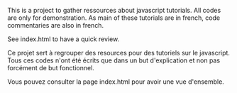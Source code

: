 This is a project to gather ressources about javascript tutorials. All
codes are only for demonstration. As main of these tutorials are in
 french, code commentaries are also in french.

See index.html to have a quick review.

Ce projet sert à regrouper des resources pour des tutoriels sur le javascript.
Tous ces codes n'ont été écrits que dans un but d'explication et non pas
forcément de but fonctionnel.

Vous pouvez consulter la page index.html pour avoir une vue d'ensemble.

